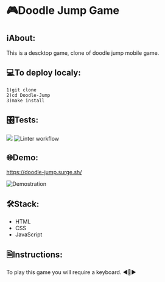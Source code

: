 # 🎮Doodle Jump Game

## ℹAbout:
This is a descktop game, clone of doodle jump mobile game.

## 💻To deploy localy:
```
1)git clone
2)cd Doodle-Jump
3)make install
```

## 🎛️Tests:
<a href="https://codeclimate.com/github/iFoxtrot33/Doodle-Jump/maintainability"><img src="https://api.codeclimate.com/v1/badges/0fd123a8c70a5afa8744/maintainability" /></a>
![Linter workflow](https://github.com/iFoxtrot33/Doodle-Jump/actions/workflows/lint.yml/badge.svg)

## 🌐Demo:
https://doodle-jump.surge.sh/

![Demostration](https://user-images.githubusercontent.com/102408798/205708608-b14e2c4e-8f5d-4fd0-9217-0110ca25e94a.png)

## 🛠Stack:
- HTML
- CSS
- JavaScript

## 🗎Instructions: 
To play this game you will require a keyboard. ◀️🔼▶️
